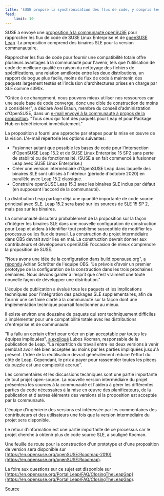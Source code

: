```yaml
---
title: 'SUSE propose la synchronisation des flux de code, y compris les binaires SLE pour openSUSE Leap'
feed:
    limit: 10
---
```


SUSE a envoyé une [proposition à la communauté openSUSE](https://lists.opensuse.org/opensuse-project/2020-04/msg00002.html) pour rapprocher les flux de code de SUSE Linux Enterprise et de [openSUSE Leap]( https://en.opensuse.org/Portal:Leap). La proposition comprend des binaires SLE pour la version communautaire.

Rapprocher les flux de code pour fournir une compatibilité totale offre plusieurs avantages à la communauté pour l'avenir, tels que l'utilisation de code de meilleure qualité en raison du nettoyage des fichiers de spécifications, une relation améliorée entre les deux distributions, un rapport de bogue plus facile, moins de flux de code à maintenir, des paquets largement testés et l'inclusion d'architectures prises en charge par SLE comme s390x.

"Grâce à ce changement, nous pouvons mieux utiliser nos ressources car une seule base de code converge, donc une cible de construction de moins à considérer", a déclaré Axel Braun, membre du conseil d'administration d'OpenSUSE, dans un [e-mail envoyé à la communauté à propos de la proposition](https://lists.opensuse.org/opensuse-project/2020-04/msg00002.html). "Tous ceux qui font des paquets pour Leap et pour Package Hub en bénéficieront immédiatement."

La proposition a fourni une approche par étapes pour la mise en œuvre de la vision. L'e-mail répertorie les options suivantes:

- Fusionner autant que possible les bases de code pour l'intersection d'OpenSUSE Leap 15.2 et de SUSE Linux Enterprise 15 SP2 sans perte de stabilité ou de fonctionnalité. (SUSE a en fait commencé à fusionner Leap avec SUSE Linux Enterprise.)
- Créer une version intermédiaire d'OpenSUSE Leap dans laquelle des binaires SLE sont utilisés à l'intérieur (période d'octobre 2020) en parallèle avec Leap 15.2 classique.
- Construire openSUSE Leap 15.3 avec les binaires SLE inclus par défaut (en supposant l'accord de la communauté).

La distribution Leap partage déjà une quantité importante de code source principal avec SLE. Leap 15.2 sera basé sur les sources de SLE 15 SP 2, mais pas sur les binaires.

La communauté discutera probablement de la proposition sur la façon d'intégrer les binaires SLE dans une nouvelle configuration de construction pour Leap et aidera à identifier tout problème susceptible de modifier les processus ou les flux de travail. La construction du projet intermédiaire dans OBS devrait avoir lieu en mai. La construction devrait donner aux contributeurs et développeurs openSUSE l'occasion de mieux comprendre la proposition de SUSE.

"Nous avons une idée de la configuration dans build.opensuse.org", [a répondu](https://lists.opensuse.org/opensuse-project/2020-04/msg00002.html) Adrian Schröter de l'équipe OBS. "Je prévois d'avoir un premier prototype de la configuration de la construction dans les trois prochaines semaines. Nous devons garder à l'esprit que c'est vraiment une toute nouvelle façon de développer une distribution."

L'équipe de publication a évalué tous les paquets et les implications techniques pour l'intégration des packages SLE supplémentaires, afin de fournir une certaine clarté à la communauté sur la façon dont une implémentation technique pourrait fonctionner au mieux.

Il existe environ une douzaine de paquets qui sont techniquement difficiles à implémenter pour une compatibilité totale avec les distributions d'entreprise et de communauté.

"Il a fallu un certain effort pour créer un plan acceptable par toutes les équipes impliquées", [a expliqué](https://lists.opensuse.org/opensuse-project/2020-04/msg00002.html) Lubos Kocman, responsable de la publication de Leap. "La répartition du travail entre les deux versions à venir semblait avoir été bien acceptée au moins par les parties impliquées jusqu'à présent. L'idée de la réutilisation devrait généralement réduire l'effort du côté de Leap. Cependant, le prix à payer pour rassembler toutes les pièces du puzzle est une complexité accrue".

Les commentaires et les discussions techniques sont une partie importante de tout projet open-source. La nouvelle version intermédiaire du projet présentera les sources à la communauté et l'aidera à gérer les différentes parties du code nécessaires à la mise en œuvre des planificateurs, de la publication et d'autres éléments des versions si la proposition est acceptée par la communauté.

L'équipe d'ingénierie des versions est intéressée par les commentaires des contributeurs et des utilisateurs une fois que la version intermédiaire du projet sera disponible.

Le retour d'information est une partie importante de ce processus car le projet cherche à obtenir plus de code source SLE, a souligné Kocman.

Une feuille de route pour la construction d'un prototype et d'une proposition de version sera disponible sur [https://en.opensuse.org/openSUSE:Roadmap-2010](https://en.opensuse.org/openSUSE:Roadmap).

La foire aux questions sur ce sujet est disponible sur [https://en.opensuse.org/Portal:Leap/FAQ/ClosingTheLeapGap](https://en.opensuse.org/Portal:Leap/FAQ/ClosingTheLeapGap).

[Source](https://news.opensuse.org/2020/04/10/SUSE-proposes-synchronizing-code-streams-includes-SLE-binaries-for-openSUSE-Leap/)